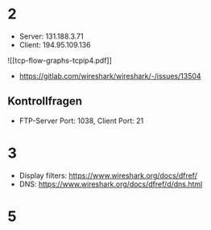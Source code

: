 # 2

- Server: 131.188.3.71
- Client: 194.95.109.136

![[tcp-flow-graphs-tcpip4.pdf]]

- https://gitlab.com/wireshark/wireshark/-/issues/13504

## Kontrollfragen

- FTP-Server Port: 1038, Client Port: 21

# 3

- Display filters: https://www.wireshark.org/docs/dfref/
- DNS: https://www.wireshark.org/docs/dfref/d/dns.html

# 5

